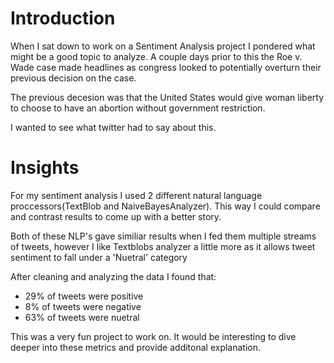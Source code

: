 # Introduction

When I sat down to work on a Sentiment Analysis project I pondered what might be a good topic to analyze. A couple days prior to this the Roe v. Wade case made headlines as congress looked to potentially overturn their previous decision on the case.

The previous decesion was that the United States would give woman liberty to choose to have an abortion without government restriction.

I wanted to see what twitter had to say about this.

# Insights

For my sentiment analysis I used 2 different natural language proccessors(TextBlob and NaiveBayesAnalyzer). This way I could compare and contrast results to come up with a better story.

Both of these NLP's gave similiar results when I fed them multiple streams of tweets, however I like Textblobs analyzer a little more as it allows tweet sentiment to fall under a 'Nuetral' category

After cleaning and analyzing the data I found that:
- 29% of tweets were positive
- 8% of tweets were negative
- 63% of tweets were nuetral

This was a very fun project to work on. It would be interesting to dive deeper into these metrics and provide additonal explanation.
